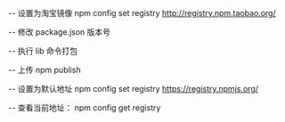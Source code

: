 -- 设置为淘宝镜像
npm config set registry http://registry.npm.taobao.org/

-- 修改 package.json 版本号

-- 执行 lib 命令打包

-- 上传 npm publish

-- 设置为默认地址
npm config set registry https://registry.npmjs.org/

-- 查看当前地址：
npm config get registry